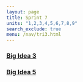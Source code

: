 ```yaml
---
layout: page
title: Sprint 7
units: "1,2,3,4,5,6,7,8,9"
search_exclude: true
menu: /nav/tri3.html
---
```





### <a href="{{site.baseurl}}/notebooks/tri_3/bigidea/bigideathree/">Big Idea 3</a>
### <a href="{{site.baseurl}}/notebooks/tri_3/bigidea/bigideafive/">Big Idea 5</a>
